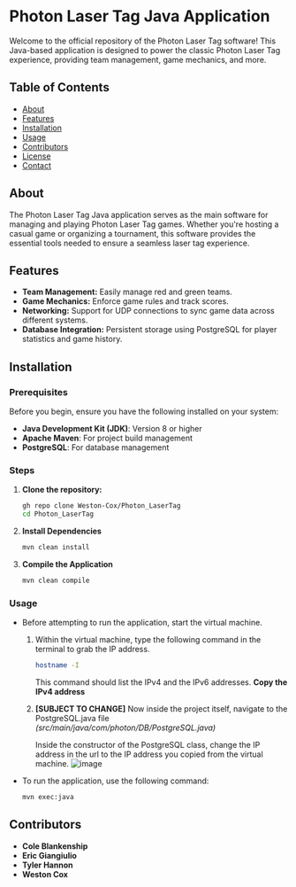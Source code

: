 # Photon Laser Tag Java Application

Welcome to the official repository of the Photon Laser Tag software! This Java-based application is designed to power the classic Photon Laser Tag experience, providing team management, game mechanics, and more.

## Table of Contents
- [About](#about)
- [Features](#features)
- [Installation](#installation)
- [Usage](#usage)
- [Contributors](#contributors)
- [License](#license)
- [Contact](#contact)

## About

The Photon Laser Tag Java application serves as the main software for managing and playing Photon Laser Tag games. Whether you're hosting a casual game or organizing a tournament, this software provides the essential tools needed to ensure a seamless laser tag experience.

## Features

- **Team Management:** Easily manage red and green teams.
- **Game Mechanics:** Enforce game rules and track scores.
- **Networking:** Support for UDP connections to sync game data across different systems.
- **Database Integration:** Persistent storage using PostgreSQL for player statistics and game history.

## Installation

### Prerequisites

Before you begin, ensure you have the following installed on your system:

- **Java Development Kit (JDK)**: Version 8 or higher
- **Apache Maven**: For project build management
- **PostgreSQL**: For database management

### Steps

1. **Clone the repository:**
   ```bash
   gh repo clone Weston-Cox/Photon_LaserTag
   cd Photon_LaserTag

2. **Install Dependencies**
   ```bash
   mvn clean install

3. **Compile the Application**
   ```bash
   mvn clean compile

### Usage

* Before attempting to run the application, start the virtual machine.
  1. Within the virtual machine, type the following command in the terminal to grab the IP address.
     ```bash
     hostname -I
     ```
      This command should list the IPv4 and the IPv6 addresses. **Copy the IPv4 address**

  2. **[SUBJECT TO CHANGE]** Now inside the project itself, navigate to the PostgreSQL.java file _(src/main/java/com/photon/DB/PostgreSQL.java)_
     
     Inside the constructor of the PostgreSQL class, change the IP address in the url to the IP address you copied from the virtual machine.
     ![image](https://github.com/user-attachments/assets/520d0553-85fd-48f8-b50d-c90153ec9d7c)

* To run the application, use the following command:

  ```bash
  mvn exec:java
  ```
## Contributors
  - **Cole Blankenship**
  - **Eric Giangiulio**
  - **Tyler Hannon**
  - **Weston Cox**
